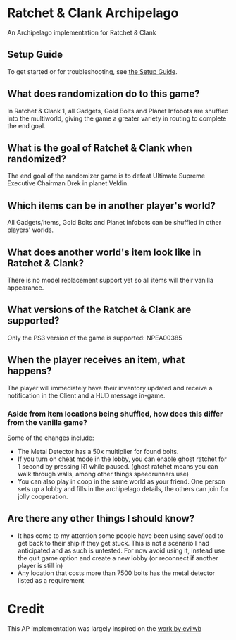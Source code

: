 # Ratchet & Clank Archipelago
An Archipelago implementation for Ratchet & Clank


## Setup Guide
To get started or for troubleshooting, see [the Setup Guide](https://github.com/Panda291/Archipelago/blob/main/worlds/RAC1/docs/setup_en.md).


## What does randomization do to this game?
In Ratchet & Clank 1, all Gadgets, Gold Bolts and Planet Infobots are shuffled into the multiworld, giving the game a greater variety in routing to complete the end goal.


## What is the goal of Ratchet & Clank when randomized?
The end goal of the randomizer game is to defeat Ultimate Supreme Executive Chairman Drek in planet Veldin.


## Which items can be in another player's world?
All Gadgets/Items, Gold Bolts and Planet Infobots can be shuffled in other players' worlds.


## What does another world's item look like in Ratchet & Clank?
There is no model replacement support yet so all items will their vanilla appearance.


## What versions of the Ratchet & Clank are supported?
Only the PS3 version of the game is supported: NPEA00385


## When the player receives an item, what happens?
The player will immediately have their inventory updated and receive a notification in the Client and a HUD message in-game.

### Aside from item locations being shuffled, how does this differ from the vanilla game?
Some of the changes include:
  - The Metal Detector has a 50x multiplier for found bolts.
  - If you turn on cheat mode in the lobby, you can enable ghost ratchet for 1 second by pressing R1 while paused. (ghost ratchet means you can walk through walls, among other things speedrunners use)
  - You can also play in coop in the same world as your friend. One person sets up a lobby and fills in the archipelago details, the others can join for jolly cooperation.

## Are there any other things I should know?
- It has come to my attention some people have been using save/load to get back to their ship if they get stuck. This is not a scenario I had anticipated and as such is untested. For now avoid using it, instead use the quit game option and create a new lobby (or reconnect if another player is still in)
- Any location that costs more than 7500 bolts has the metal detector listed as a requirement

# Credit
This AP implementation was largely inspired on the [work by evilwb](https://github.com/evilwb/APRac2)